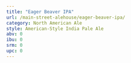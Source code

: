 ```yaml
---
title: "Eager Beaver IPA"
url: /main-street-alehouse/eager-beaver-ipa/
category: North American Ale
style: American-Style India Pale Ale
abv: 0
ibu: 0
srm: 0
upc: 0
---
```


